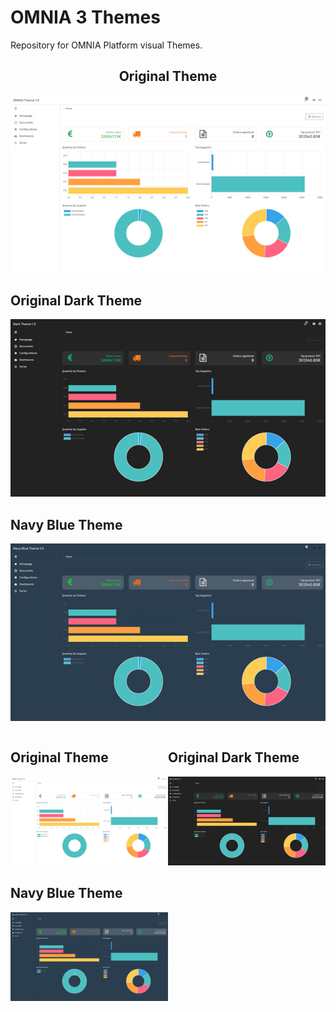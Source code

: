 # OMNIA 3 Themes

Repository for OMNIA Platform visual Themes.



<h2 align="center">Original Theme</h2>

![OMNIA Original Theme Preview](../themes/imgs/OMNIA-Theme-Home-github-preview.jpg)

## Original Dark Theme

![OMNIA Original Dark Theme Preview](../themes/imgs/Dark-Theme-Home-github-preview.jpg)

## Navy Blue Theme

![OMNIA Navy Blue Theme Preview](../themes/imgs/NavyBlue-Theme-Home-github-preview.jpg)


<style>
    .container {
        width:100%;
    }

    .theme {
        width: 50%;
        float:left;
    }
</style>

<div class="container">
    <div class="theme">
        <h2>Original Theme</h2>
        <img src="../themes/imgs/OMNIA-Theme-Home-github-preview.jpg" href="../themes/imgs/OMNIA-Theme-Home-github-preview.jpg">
    </div>
    <div class="theme">
        <h2>Original Dark Theme</h2>
        <img src="../themes/imgs/Dark-Theme-Home-github-preview.jpg" href="../themes/imgs/OMNIA-Theme-Home-github-preview.jpg">
    </div>
    <div class="theme">
        <h2>Navy Blue Theme</h2>
        <img src="../themes/imgs/NavyBlue-Theme-Home-github-preview.jpg" href="../themes/imgs/OMNIA-Theme-Home-github-preview.jpg">
    </div>
</div>